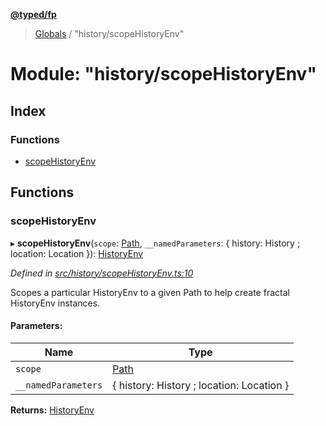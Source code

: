 **[@typed/fp](../README.md)**

> [Globals](../globals.md) / "history/scopeHistoryEnv"

# Module: "history/scopeHistoryEnv"

## Index

### Functions

* [scopeHistoryEnv](_history_scopehistoryenv_.md#scopehistoryenv)

## Functions

### scopeHistoryEnv

▸ **scopeHistoryEnv**(`scope`: [Path](_path_exports_.path.md), `__namedParameters`: { history: History ; location: Location  }): [HistoryEnv](../interfaces/_history_historyenv_.historyenv.md)

*Defined in [src/history/scopeHistoryEnv.ts:10](https://github.com/TylorS/typed-fp/blob/8639976/src/history/scopeHistoryEnv.ts#L10)*

Scopes a particular HistoryEnv to a given Path to help create fractal HistoryEnv instances.

#### Parameters:

Name | Type |
------ | ------ |
`scope` | [Path](_path_exports_.path.md) |
`__namedParameters` | { history: History ; location: Location  } |

**Returns:** [HistoryEnv](../interfaces/_history_historyenv_.historyenv.md)
